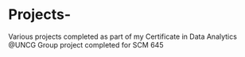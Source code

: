 # Projects-
Various projects completed as part of my Certificate in Data Analytics @UNCG
Group project completed for SCM 645
